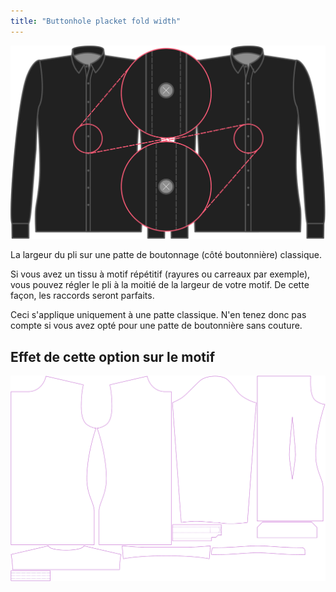 ```yaml
---
title: "Buttonhole placket fold width"
---
```


![Largeur du pli de la patte de boutonnage (côté boutonnières)](buttonholeplacketfoldwidth.svg)

La largeur du pli sur une patte de boutonnage (côté boutonnière) classique.

<Note>

Si vous avez un tissu à motif répétitif (rayures ou carreaux par exemple), vous pouvez régler le pli à la moitié de la largeur de votre motif.
De cette façon, les raccords seront parfaits.

Ceci s'applique uniquement à une patte classique. N'en tenez donc pas compte si vous avez opté pour une patte de boutonnière sans couture.

</Note>

## Effet de cette option sur le motif

![Cette image montre l'effet de cette option en superposant plusieurs variantes qui ont une valeur différente pour cette option](simon_buttonholeplacketfoldwidth_sample.svg "Effet de cette option sur le modèle")
